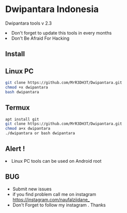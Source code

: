 <h1>Dwipantara Indonesia</h1>

Dwipantara tools v 2.3

<li>Don't forget to update this tools in every months</li>
<li>Don't Be Afraid For Hacking</li>

## Install

## Linux PC

```bash
git clone https://github.com/MrR3DH3T/Dwipantara.git
chmod +x dwipantara
bash dwipantara
 ```
 
## Termux 

```bash
apt install git 
git clone https://github.com/MrR3DH3T/Dwipantara.git
chmod a+x dwipantara
./dwipantara or bash dwipantara
 ```
  
<h2>Alert !</h2>

<li>Linux PC tools can be used on Android root</li>


<h2>BUG</h2>
<ul>
<li>Submit new issues</li>
<li>if you find problem call me on instagram <a href="https://instagram.com/naufalziidane_">https://instagram.com/naufalziidane_</a></li>
<li>Don't Forget to follow my instagram . Thanks</li>
<ul>
